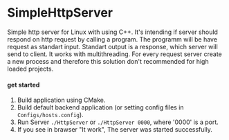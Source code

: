 # SimpleHttpServer
Simple http server for Linux with using C++. It's intending if server should respond on http request by calling a program. The programm will be have request as standart input. Standart output is a response, which server will send to client. 
It works with multithreading. For every request server create a new process and therefore this solution don't recommended for high loaded projects.

#### get started
1. Build application using CMake.
2. Build default backend application (or setting config files in `Configs/hosts.config`).
3. Run Server `./HttpServer` or `./HttpServer 0000`, where '0000' is a port.
4. If you see in brawser "It work", The server was started successfully.
